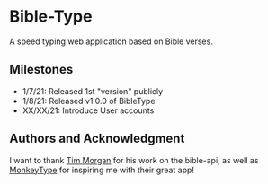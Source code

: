 # Bible-Type
A speed typing web application based on Bible verses.

## Milestones
- 1/7/21: Released 1st "version" publicly
- 1/8/21: Released v1.0.0 of BibleType
- XX/XX/21: Introduce User accounts

## Authors and Acknowledgment
I want to thank [Tim Morgan](https://github.com/seven1m) for his
work on the bible-api, as well as [MonkeyType](https://github.com/Miodec/monkeytype) for inspiring me with their great app!
